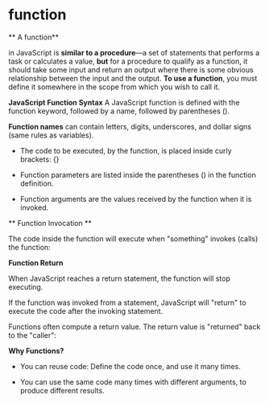 # function

** A function**

 in JavaScript is **similar to a procedure**—a set of statements that performs a task or calculates a value, **but** for a procedure to qualify as a function, it should take some input and return an output where there is some obvious relationship between the input and the output. **To use a function**, you must define it somewhere in the scope from which you wish to call it.

 **JavaScript Function Syntax**
A JavaScript function is defined with the function keyword, followed by a name, followed by parentheses ().

**Function names** can contain letters, digits, underscores, and dollar signs (same rules as variables).

* The code to be executed, by the function, is placed inside curly brackets: {}

* Function parameters are listed inside the parentheses () in the function definition.

* Function arguments are the values received by the function when it is invoked.


** Function Invocation **

The code inside the function will execute when "something" invokes (calls) the function:



**Function Return**

When JavaScript reaches a return statement, the function will stop executing.

If the function was invoked from a statement, JavaScript will "return" to execute the code after the invoking statement.

Functions often compute a return value. The return value is "returned" back to the "caller":

**Why Functions?**

* You can reuse code: Define the code once, and use it many times.

* You can use the same code many times with different arguments, to produce different results.